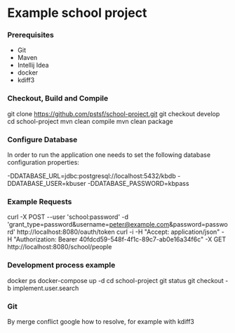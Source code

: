 # Example school project

### Prerequisites

* Git
* Maven
* Intellij Idea
* docker
* kdiff3

### Checkout, Build and Compile
git clone https://github.com/pstsf/school-project.git
git checkout develop
cd school-project
mvn clean compile
mvn clean package

### Configure Database
In order to run the application one needs to set the following database configuration properties:

-DDATABASE_URL=jdbc:postgresql://localhost:5432/kbdb 
-DDATABASE_USER=kbuser 
-DDATABASE_PASSWORD=kbpass

### Example Requests
curl -X POST --user 'school:password' -d 'grant_type=password&username=peter@example.com&password=password' http://localhost:8080/oauth/token
curl -i -H "Accept: application/json" -H "Authorization: Bearer 40fdcd59-548f-4f1c-89c7-ab0e16a34f6c" -X GET http://localhost:8080/school/people
 
### Development process example
docker ps
docker-compose up -d
cd school-project
git status
git checkout -b implement.user.search 

### Git

By merge conflict google how to resolve, for example with kdiff3
 
